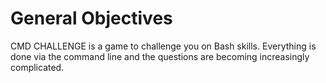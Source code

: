 # General Objectives
CMD CHALLENGE is a game to challenge you on Bash skills. Everything is done via the command line and the questions are becoming increasingly complicated. 
